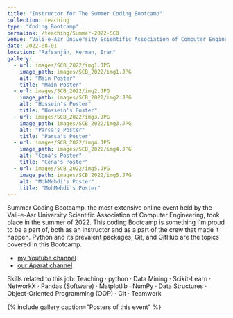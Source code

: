 ```yaml
---
title: "Instructor for The Summer Coding Bootcamp"
collection: teaching
type: "Coding Bootcamp"
permalink: /teaching/Summer-2022-SCB
venue: "Vali-e-Asr University Scientific Association of Computer Engineering"
date: 2022-08-01
location: "Rafsanjān, Kerman, Iran"
gallery:
  - url: images/SCB_2022/img1.JPG
    image_path: images/SCB_2022/img1.JPG
    alt: "Main Poster"
    title: "Main Poster"
  - url: images/SCB_2022/img2.JPG
    image_path: images/SCB_2022/img2.JPG
    alt: "Hossein's Poster"
    title: "Hossein's Poster"
  - url: images/SCB_2022/img3.JPG
    image_path: images/SCB_2022/img3.JPG
    alt: "Parsa's Poster"
    title: "Parsa's Poster"
  - url: images/SCB_2022/img4.JPG
    image_path: images/SCB_2022/img4.JPG
    alt: "Cena's Poster"
    title: "Cena's Poster"
  - url: images/SCB_2022/img5.JPG
    image_path: images/SCB_2022/img5.JPG
    alt: "MohMehdi's Poster"
    title: "MohMehdi's Poster"
---
```


Summer Coding Bootcamp, the most extensive online event held by the Vali-e-Asr University Scientific Association of Computer Engineering, took place in the summer of 2022.
This coding Bootcamp is something I'm proud to be a part of, both as an instructor and as a part of the crew that made it happen.
Python and its prevalent packages, Git, and GitHub are the topics covered in this Bootcamp.
- [my Youtube channel](https://www.youtube.com/channel/UCIu6MeO9aaBsLy00XoKO5tw)
- [our Aparat channel](https://www.aparat.com/computer_vru)

Skills related to this job: Teaching · python · Data Mining · Scikit-Learn · NetworkX · Pandas (Software) · Matplotlib · NumPy · Data Structures · Object-Oriented Programming (OOP) · Git · Teamwork


{% include gallery caption="Posters of this event" %}


<!-- ## More Info:
[Github Page](https://github.com/VRU-CE/Design_and_Analysis_of_Algorithms-4002) -->
